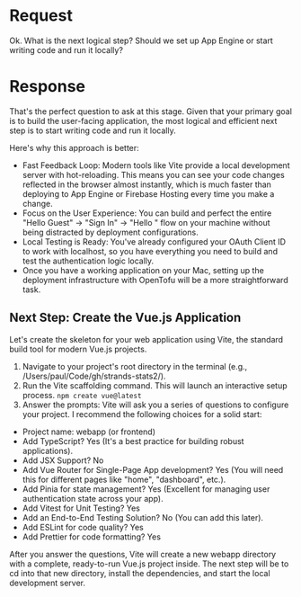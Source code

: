 # Request

Ok. What is the next logical step? Should we set up App Engine or start writing code and run it locally?

# Response

That's the perfect question to ask at this stage. Given that your primary goal is to build the user-facing application, the most logical and efficient next step is to start writing code and run it locally.

Here's why this approach is better:

* Fast Feedback Loop: Modern tools like Vite provide a local development server with hot-reloading. This means you can see your code changes reflected in the browser almost instantly, which is much faster than deploying to App Engine or Firebase Hosting every time you make a change.
* Focus on the User Experience: You can build and perfect the entire "Hello Guest" -> "Sign In" -> "Hello " flow on your machine without being distracted by deployment configurations.
* Local Testing is Ready: You've already configured your OAuth Client ID to work with localhost, so you have everything you need to build and test the authentication logic locally.
* Once you have a working application on your Mac, setting up the deployment infrastructure with OpenTofu will be a more straightforward task.

## Next Step: Create the Vue.js Application
Let's create the skeleton for your web application using Vite, the standard build tool for modern Vue.js projects.

1. Navigate to your project's root directory in the terminal (e.g., /Users/paul/Code/gh/strands-stats2/).
2. Run the Vite scaffolding command. This will launch an interactive setup process.
  `npm create vue@latest`
3. Answer the prompts: Vite will ask you a series of questions to configure your project. I recommend the following choices for a solid start:
  * Project name: webapp (or frontend)
  * Add TypeScript? Yes (It's a best practice for building robust applications).
  * Add JSX Support? No
  * Add Vue Router for Single-Page App development? Yes (You will need this for different pages like "home", "dashboard", etc.).
  * Add Pinia for state management? Yes (Excellent for managing user authentication state across your app).
  * Add Vitest for Unit Testing? Yes
  * Add an End-to-End Testing Solution? No (You can add this later).
  * Add ESLint for code quality? Yes
  * Add Prettier for code formatting? Yes
  
After you answer the questions, Vite will create a new webapp directory with a complete, ready-to-run Vue.js project inside. The next step will be to cd into that new directory, install the dependencies, and start the local development server.
